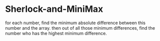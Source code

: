 # Sherlock-and-MiniMax

for each number, find the minimum absolute difference between this number and the array. then out of all those minimum differences, find the number who has the highest minimum difference.
